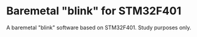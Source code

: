 # Baremetal "blink" for STM32F401

A baremetal "blink" software based on STM32F401. Study purposes only.
